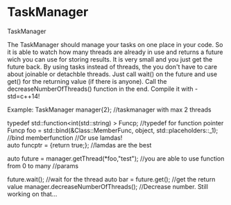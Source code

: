 # TaskManager
TaskManager


The TaskManager should manage your tasks on one place in your code. So it is able to watch how many threads are already in use and returns a future wich you can use for storing results.
It is very small and you just get the future back. By using tasks instead of threads, the you don't have to care about joinable or detachble threads.
Just call wait() on the future and use get() for the returning value (if there is anyone). Call the decreaseNumberOfThreads() function in the end.
Compile it with -std=c++14!


Example:
TaskManager manager{2}; //taskmanager with max 2 threads

typedef std::function<int(std::string) > Funcp;                            //typedef for function pointer
Funcp foo = std::bind(&Class::MemberFunc, object, std::placeholders::_1);   //bind memberfunction
//Or use lamdas!  
auto funcptr = [](){return true;};                                          //lamdas are the best

auto future = manager.getThread(*foo,"test");                               //you are able to use function from 0 to many                                                                                   //params

future.wait();                                                              //wait for the thread
auto bar = future.get();                                                    //get the return value
manager.decreaseNumberOfThreads();                                          //Decrease number. Still working on that...




